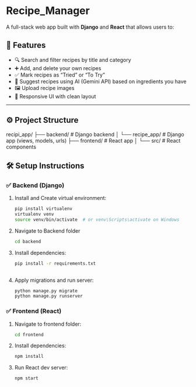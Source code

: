# Recipe_Manager

A full-stack web app built with **Django** and **React** that allows users to:

## 🚀 Features

- 🔍 Search and filter recipes by title and category
- ➕ Add, and delete your own recipes
- ✅ Mark recipes as “Tried” or “To Try”
- 🧠 Suggest recipes using AI (Gemini API) based on ingredients you have
- 🖼️ Upload recipe images
- 📱 Responsive UI with clean layout

---

## ⚙️ Project Structure

recipi_app/
├── backend/ # Django backend
│ └── recipe_app/ # Django app (views, models, urls)
├── frontend/ # React app
│ └── src/ # React components

## 🛠️ Setup Instructions

### ✅ Backend (Django)
1. Install and Create virtual environment:
   ```bash
   pip install virtualenv
   virtualenv venv 
   source venv/bin/activate  # or venv\Scripts\activate on Windows
   
2. Navigate to Backend folder
   ```bash
   cd backend
   
3.  Install dependencies:
    ```bash
    pip install -r requirements.txt
        
4. Apply migrations and run server:
   ```bash
   python manage.py migrate
   python manage.py runserver

### ✅ Frontend (React)
1. Navigate to frontend folder:
   ```bash
   cd frontend
   
2. Install dependencies:
   ```bash
   npm install
   
3. Run React dev server:
   ```bash
   npm start
